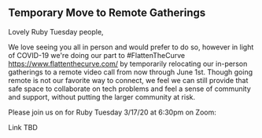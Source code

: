 ## Temporary Move to Remote Gatherings



Lovely Ruby Tuesday people,

We love seeing you all in person and would prefer to do so, however in light of COVID-19 we're doing our part to #FlattenTheCurve https://www.flattenthecurve.com/ by temporarily relocating our in-person gatherings to a remote video call from now through June 1st. Though going remote is not our favorite way to connect, we feel we can still provide that safe space to collaborate on tech problems and feel a sense of community and support, without putting the larger community at risk.

Please join us on for Ruby Tuesday 3/17/20 at 6:30pm on Zoom:

Link TBD
